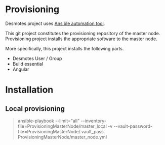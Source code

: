 # Provisioning

Desmotes project uses [Ansible automation tool](https://www.ansible.com/).

This git project constitutes the provisioning repository of the master node. Provisioning project installs the appropriate software to the master node.

More specifically, this project installs the following parts.

* Desmotes User / Group
* Build essential
* Angular

# Installation 
 
## Local provisioning

> ansible-playbook --limit="all" --inventory-file=ProvisioningMasterNode/master_local -v --vault-password-file=ProvisioningMasterNode/.vault_pass ProvisioningMasterNode/master_node.yml
